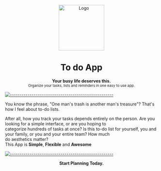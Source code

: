 <p align="center">
  <img src="https://raw.githubusercontent.com/andreasbm/readme/master/assets/logo-shadow.png" alt="Logo" width="150" height="150" />
</p>
<h1 align="center">To do App</h1>
<p align="center">
  <b>Your busy life deserves this.</b></br>
  <sub>Organize your tasks, lists and reminders in one easy to use app.<sub>
</p>

[![-----------------------------------------------------](https://raw.githubusercontent.com/andreasbm/readme/master/assets/lines/colored.png)](#table-of-contents)

You know the phrase, "One man's trash is another man's treasure"? That's how I feel about to-do lists.

After all, how you track your tasks depends entirely on the person. Are you looking for a simple interface, or are you hoping to <br />
categorize hundreds of tasks at once? Is this to-do list for yourself, you and your family, or you and your entire team? How much <br />
do aesthetics matter? <br />
This App is 
**Simple**, **Flexible** and **Awesome**

[![-----------------------------------------------------](https://raw.githubusercontent.com/andreasbm/readme/master/assets/lines/colored.png)](#table-of-contents)

<p align="center">
  <b>Start Planning Today.</b></p>
